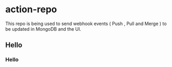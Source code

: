 # action-repo
This repo is being used to send webhook events ( Push , Pull and Merge ) to be updated in MongoDB and the UI. 



## Hello
### Hello
